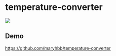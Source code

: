 # temperature-converter


![](https://github.com/maryhbb/temperature-converter/actions/workflows/workflow.yml/badge.svg)



## Demo


https://github.com/maryhbb/temperature-converter


